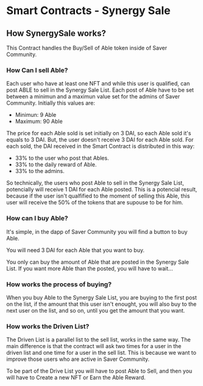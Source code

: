 # Smart Contracts - Synergy Sale

## How SynergySale works?
This Contract handles the Buy/Sell of Able token inside of Saver Community.

### How Can I sell Able?
Each user who have at least one NFT and while this user is qualified, can post ABLE to sell in the Synergy Sale List.
Each post of Able have to be set between a minimun and a maximun value set for the admins of Saver Community. Initially this values are:
- Minimun: 9 Able
- Maximum: 90 Able

The price for each Able sold is set initially on 3 DAI, so each Able sold it's equals to 3 DAI. But, the user doesn't receive 3 DAI for each Able sold. For each sold, the DAI received in the Smart Contract is distributed in this way:
- 33% to the user who post that Ables.
- 33% to the daily reward of Able.
- 33% to the admins.

So technically, the users who post Able to sell in the Synergy Sale List, potencially will receive 1 DAI for each Able posted. This is a potencial result, because if the user isn't qualfified to the moment of selling this Able, this user will receive the 50% of the tokens that are supouse to be for him.

### How can I buy Able?
It's simple, in the dapp of Saver Community you will find a button to buy Able. 

You will need 3 DAI for each Able that you want to buy.

You only can buy the amount of Able that are posted in the Synergy Sale List. If you want more Able than the posted, you will have to wait...

### How works the process of buying?
When you buy Able to the Synergy Sale List, you are buying to the first post on the list, if the amount that this user isn't enought, you will also buy to the next user on the list, and so on, until you get the amount that you want.

### How works the Driven List?
The Driven List is a parallel list to the sell list, works in the same way. The main difference is that the contract will ask two times for a user in the driven list and one time for a user in the sell list. This is because we want to improve those users who are active in Saver Community.

To be part of the Drive List you will have to post Able to Sell, and then you will have to Create a new NFT or Earn the Able Reward.